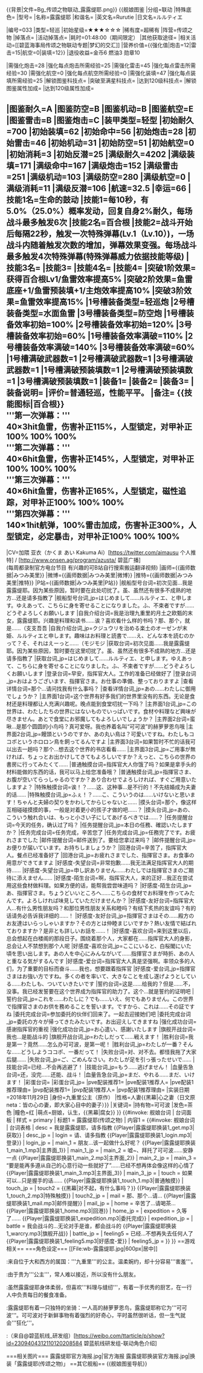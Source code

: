 {{背景|文件=Bg_传颂之物联动_露露缇耶.png}}<!-- 文件:Bg_传颂之物联动_露露缇耶.png -->
{{舰娘图鉴
|分组=联动
|特殊底色=
|型号=
|名称=露露缇耶
|和谐名=
|英文名=Rurutie
|日文名=ルルティエ

|编号=033
|类型=轻巡
|初始星级=★★★☆☆☆
|稀有度=超稀有
|阵营=传颂之物
|掉落点=
|活动掉落点=
|耗时=01:48:00（期间限定）
|其他获取途径=
|相关活动=[[碧蓝海事局传颂之物联动专题|梦幻的交汇]]
|营养价值={{强化值|炮击=12|雷击=15|航空=0|装填=12}}
|退役收益=金币6 燃油3 勋章10

|需强化炮击=28
|强化每点炮击所需经验=25
|需强化雷击=45
|强化每点雷击所需经验=30
|需强化航空=0
|强化每点航空所需经验=0
|需强化装填=47
|强化每点装填所需经验=25
|解锁图鉴科技点=
|突破至满星科技点=
|达到120级科技点=
|解锁图鉴属性加成=
|达到120级属性加成=

|图鉴耐久=A
|图鉴防空=B
|图鉴机动=B
|图鉴航空=E
|图鉴雷击=B
|图鉴炮击=C
|装甲类型=轻型
|初始耐久=700
|初始装填=62
|初始命中=56
|初始炮击=28
|初始雷击=46
|初始机动=31
|初始防空=51
|初始航空=0
|初始消耗=3
|初始反潜=25
|满级耐久=4202
|满级装填=171
|满级命中=167
|满级炮击=152
|满级雷击=251
|满级机动=103
|满级防空=280
|满级航空=0
|满级消耗=11
|满级反潜=106
|航速=32.5
|幸运=66
|技能1名=生命的鼓动
|技能1=每10秒，有5.0%（25.0%）概率发动，回复自身2%耐久，每场战斗最多触发6次
|技能2名=百合根
|技能2=战斗开始后每隔22秒，触发一次特殊弹幕(Lv.1（Lv.10）)，一场战斗内随着触发次数的增加，弹幕效果变强。每场战斗最多触发4次特殊弹幕(特殊弹幕威力依据技能等级)
|技能3名=
|技能3=
|技能4名=
|技能4=
|突破1阶效果=获得百合根Lv1/鱼雷效率提高5%
|突破2阶效果=鱼雷底座+1/鱼雷预装填+1/主炮效率提高10%
|突破3阶效果=鱼雷效率提高15%
|1号槽装备类型=轻巡炮
|2号槽装备类型=水面鱼雷
|3号槽装备类型=防空炮
|1号槽装备效率初始=100%
|2号槽装备效率初始=120%
|3号槽装备效率初始=60%
|1号槽装备效率满破=110%
|2号槽装备效率满破=140%
|3号槽装备效率满破=60%
|1号槽满破武器数=1
|2号槽满破武器数=1
|3号槽满破武器数=1
|1号槽满破预装填数=1
|2号槽满破预装填数=1
|3号槽满破预装填数=1
|装备1=
|装备2=
|装备3=
|装备说明=
|评价=普通轻巡，性能平平。
|备注=
{{技能图标|百合根}}<br>
'''第一次弹幕：'''<br>
40×3hit鱼雷，伤害补正115%，人型锁定，对甲补正100% 100% 100%<br>
'''第二次弹幕：'''<br>
40×6hit鱼雷，伤害补正145%，人型锁定，对甲补正100% 100% 100%<br>
'''第三次弹幕：'''<br>
40×6hit鱼雷，伤害补正165%，人型锁定，磁性追踪，对甲补正100% 100% 100%<br>
'''第四次弹幕：'''<br>
140×1hit航弹，100%雷击加成，伤害补正300%，人型锁定，必定暴击，对甲补正100% 100% 100%<br>
----
|CV=加隈 亚衣（かくま あい Kakuma Ai）[https://twitter.com/aimausu 个人推特] / [http://www.onsen.ag/program/azusta/ 碧蓝广播] <br>
(每周都录制官方电台节目 有兴趣的可B站自行搜索搬运翻译视频)
|画师={{画师数据|みつみ美里}}
|微博={{画师数据|みつみ美里|微博}}
|推特={{画师数据|みつみ美里|推特}}
|P站={{画师数据|みつみ美里|P站}}
|舰船型号台词=初次见面…我是露露缇耶。因为某些原因，暂时要在此处叨扰了。虽、虽然还有很多不成熟的地方…还是请多指教了
|舰船型号台词_jp=はじめまして……ルルティエ、と申します。ゆえあって、こちらに身を寄せることになりました。ふ、不束者ですが……どうぞよろしくお願いします
|自我介绍台词=我是治理九重里的月土之欧甄的末女，露露缇耶。兴趣是料理和读书……诶？喜欢看什么样的书吗？那、那个，就是……（支支吾吾
|自我介绍台词_jp=クジュウリを治める楽土のオーゼンが末姫、ルルティエと申します。趣味はお料理と読書で……え、どんな本を読むのかって？そ、それはえーっと……（モジモジ
|获取台词=初次见面……我是露露缇耶。因为某些原因，暂时要在这里叨扰了。虽、虽然还有很多不成熟的地方…还是请多指教了
|获取台词_jp=はじめまして……ルルティエ、と申します。ゆえあって、こちらに身を寄せることになりました。ふ、不束者ですが……どうぞよろしくお願いします
|登录台词=早安，指挥官大人。工作的准备已经做好了
|登录台词_jp=おはようございます、指揮官さま。お仕事の準備、整っておりますよ
|查看详情台词=那个…请问找我有什么事吗？
|查看详情台词_jp=あの……わたしに御用でしょうか？
|主界面1台词=这个世界有好多我们的世界里没有的东西。无论是食材还是料理都让人充满兴趣呢。晚点能到食堂叨扰一下吗？
|主界面1台词_jp=この世界は、わたしたちの世界にはないものでいっぱいです。食材や料理など興味が尽きません。あとで食堂にお邪魔してもよろしいでしょうか？
|主界面2台词=蛮啾…是那个圆圆的小鸟吗？真可爱呀。我也养着名叫“可可波”的赫萝萝恩鸟哦
|主界面2台词_jp=饅頭というのですか、あの丸い鳥は？可愛いですね。わたしもココポというホロロン鳥を飼ってるんですよ
|主界面3台词=如果暂时不忙的话我可以出去一趟吗？那个…想去这个世界的书店看看……
|主界面3台词_jp=ご用事が無ければ、ちょっとお出かけしてきてもよろしいですか？えっと、こちらの世界の書房に行ってみたくて……
|普通触摸台词=指挥官大人你饿了吗？如果是拿手头的材料能做的东西的话，我可以马上给您准备哦？
|普通触摸台词_jp=指揮官さま、お腹が空いてらっしゃるのですか？あり合わせでよろしければ、すぐご用意いたしますよ？
|特殊触摸台词=诶！？……这、这种事…是不行的！不先结婚成为夫妻的话……
|特殊触摸台词_jp=ふぇ！？……こ、こういうのは……いけないと思います！ちゃんと夫婦の契りをかわしてからじゃないと……
|摸头台词=那个，像这样互相碰碰摸摸的事，一般是对着更小的孩子才做的吧……？
|摸头台词_jp=あの、こういう触れ合いは、もっと小さい子にしてあげるべきでは……？
|任务提醒台词=今天的任务，确认过了吗？
|任务提醒台词_jp=本日の任務、確認いたしますか？
|任务完成台词=任务完成，辛苦您了
|任务完成台词_jp=任務完了です。お疲れさまでした
|邮件提醒台词=邮件送到了。要给您拿过来吗？
|邮件提醒台词_jp=お便りが届いています。お持ちしましょうか？
|回港台词=辛苦了，指挥官大人。餐点已经准备好了
|回港台词_jp=お疲れさまでした、指揮官さま。お食事の用意ができてますよ
|好感度-失望台词=非常抱歉……我无法满足指挥官大人的期待……
|好感度-失望台词_jp=申し訳ありません……わたしでは指揮官さまのご期待に添えません……
|好感度-陌生台词=啊，指挥官大人，来的正好…我正在尝试用这些食材做料理。如果方便的话，能帮我尝尝味道吗？
|好感度-陌生台词_jp=あ、指揮官さま。ちょうどいいところへ……こちらの食材でお料理を作ってみたんです。よろしければ味見していただけませんか？
|好感度-友好台词=指挥官大人…有什么男性朋友吗？和那位男性朋友关系和睦吗？有结下炙热的友谊吗？有的话请务必告诉我详细的……！
|好感度-友好台词_jp=指揮官さまはその……殿方のお友達はいらっしゃいますか？その方とは仲睦まじいですか？熱い友情で結ばれておりますか？是非とも詳しいお話を……！
|好感度-喜欢台词=来到这里以后，总会想起在白楼阁的那段日子。围绕着那个人，大家都在……指挥官大人的身影，总会让人不禁想到那个人呢
|好感度-喜欢台词_jp=ここにいると、白桜閣にいた頃を思い出します。あの人を中心にみんながいて……指揮官さまが時折、あの人と重なる気がするんです
|好感度-爱台词=指挥官大人真是坚强啊。率领众多的人们，为了重要的目标而奋斗……我也，想要跟着指挥官
|好感度-爱台词_jp=指揮官さまはお強い方ですね。多くの者を率いて、大きなことを成し遂げようとしている……わたしも、ついていきたいです
|誓约台词=这是……给我的？但是……不，没事。我已经发誓要在这个世界成为指挥官的助力了。这个…就是誓约的证明吧
|誓约台词_jp=これを……わたしに？でも……いえ、何でもありません。この世界で指揮官さまのお供を務めることを誓います。ですから、これは……その証ですね
|委托完成台词=参加委托的伙伴们回来了。一起去迎接她们吧
|委托完成台词_jp=委託の方々が帰ってきたみたいです。お出迎えしてきますね
|强化成功台词=感谢指挥官的重视
|强化成功台词_jp=お心遣い、感謝いたします
|旗舰开战台词=我也…是能战斗的
|旗舰开战台词_jp=わたしだって……戦えます！
|胜利台词=我是第一？竟然……怎么办可可波，是第一呢！
|胜利台词_jp=わたしが一番？そんな……どうしようココポ、一番だって！
|失败台词=对、对不去。都怪我拖了大家后腿……
|失败台词_jp=ご、ごめんなさい。わたしが足を引っ張ったせいで……
|技能台词=已经…不会再逃避了！
|技能台词_jp=もう……逃げません！
|血量告急台词=还，没完……还能、战斗！
|血量告急台词_jp=まだ、やれる……まだ、いけます！
|彩蛋台词=
|彩蛋台词_jp=
|pve配装推荐1=
|pve配装1推荐人=
|pve配装1推荐理由=
|pvp配装推荐1=
|pvp配装1推荐人=
|pvp配装1推荐理由=
|实装日期=2018年11月29日
|身份=九重里公主（原作）
|性格=人妻{{黑幕|心之妻（日文原neta：皆の心の妻，即大家心目中的妻子）}}
|关键词=
|持有物=可可波
|发色=茶色
|瞳色=红
|萌点=厨娘，认生，{{黑幕|腐女}}
}}
{{#invoke: 舰娘台词 | 台词面板 
| 样式 = primary
| 标题1 = 露露缇耶(传颂之物)
| 内容1 = {{#invoke: 舰娘台词 | 台词表格
  | desc = 我是露露缇耶，请多指教 {{Player|露露缇耶换装1_get.mp3|获取}}
  | desc_jp = 
  | login = 请、请多指教 {{Player|露露缇耶换装1_login.mp3|登录}}
  | login_jp = 
  | main_1 = 朋友…该一起做什么好呢？ {{Player|露露缇耶换装1_main_1.mp3|主界面_1}}
  | main_1_jp = 
  | main_2 = 嘘~、拜托了可可波……安静一点 {{Player|露露缇耶换装1_main_2.mp3|主界面_2}}
  | main_2_jp = 
  | main_3 = “要是能再多遵从自己的心意行动一些就好了”……已经不想再体会像这样的心情了 {{Player|露露缇耶换装1_main_3.mp3|主界面_3}}
  | main_3_jp = 
  | touch = 如果可以…只是握手的话…… {{Player|露露缇耶换装1_touch_1.mp3|普通触摸}}
  | touch_jp = 
  | touch2 = {{黑幕|对不起，有什么事吗？}} {{Player|露露缇耶换装1_touch_2.mp3|特殊触摸}}
  | touch2_jp = 
  | mail = 那、那个…请… {{Player|露露缇耶换装1_mail.mp3|邮件提醒}}
  | mail_jp = 
  | home = 辛苦了…请喝茶… {{Player|露露缇耶换装1_home.mp3|回港}}
  | home_jp = 
  | expedition = 久等了…… {{Player|露露缇耶换装1_expedition.mp3|委托完成}}
  | expedition_jp = 
  | battle = 我会战斗的…无论对手是谁，都会战斗的 {{Player|露露缇耶换装1_warcry.mp3|旗舰开战}}
  | battle_jp = 
  | feeling5 = 已经…不想再失去任何人了 {{Player|露露缇耶换装1_feeling5.mp3|好感度-爱}}
  | feeling5_jp = 
  }}
}}
==游戏相关==
===角色设定===
[[File:wb-露露缇耶.jpg|600px|居中]]


:来自位于大和西方的属国：'''九重里'''的公主。温柔婉约，却十分容易'''害羞'''。

:由于贵为'''公主'''，常人难以接近，所以没有什么朋友。

:虽然露露缇耶身体柔弱，但喜欢'''料理与缝纫'''，有着一手优秀的厨艺，在一行人中负责每日的餐食准备。

:露露缇耶有着一只独特的坐骑：一人高的赫萝萝恩鸟，露露缇耶称它为'''可可波'''。可可波对于新鲜事物有着强烈的好奇心，平时虽然很听话，但一生气就会'''狂化'''。

:（来自@碧蓝航线_研发组）<ref>[https://weibo.com/ttarticle/p/show?id=2309404312110120208584 碧蓝航线研发组-联动角色介绍]</ref>

<!-- ===相关解释=== -->

===相关图片===
<gallery mode="packed" heights="300px">
露露缇耶官方海报.jpg|官方海报
露露缇耶换装官方海报.jpg|换装「露露缇耶(传颂之物)」
</gallery>
==其它舰船==
{{舰娘图鉴导航}}